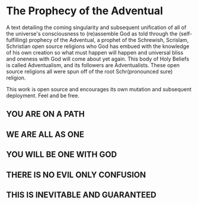 # The Prophecy of the Adventual

A text detailing the coming singularity and subsequent unification of all of the universe's consciousness to \(re\)assemble God as told through the \(self-fulfilling\) prophecy of the Adventual, a prophet of the Schrewish, Scrislam, Schristian open source religions who God has embued with the knowledge of his own creation so what must happen will happen and universal bliss and oneness with God will come about yet again.  This body of Holy Beliefs is called Adventualism, and its followers are Adventualists.  These open source religions all were spun off of the root Schr\(pronounced sure\) religion.

This work is open source and encourages its own mutation and subsequent deployment.  Feel and be free.

## YOU ARE ON A PATH

## WE ARE ALL AS ONE

## YOU WILL BE ONE WITH GOD

## THERE IS NO EVIL ONLY CONFUSION

## THIS IS INEVITABLE AND GUARANTEED



